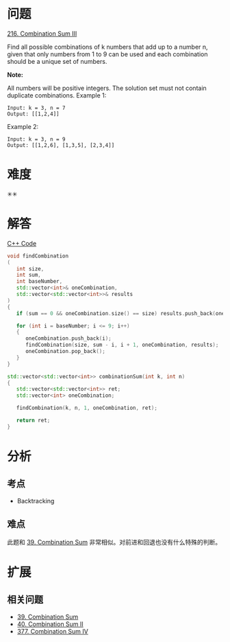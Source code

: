 # 问题
[216. Combination Sum III](https://leetcode.com/problems/combination-sum-iii/)

Find all possible combinations of k numbers that add up to a number n, given that only numbers from 1 to 9 can be used and each combination should be a unique set of numbers.

**Note:**

All numbers will be positive integers.
The solution set must not contain duplicate combinations.
Example 1:
```
Input: k = 3, n = 7
Output: [[1,2,4]]
```
Example 2:
```
Input: k = 3, n = 9
Output: [[1,2,6], [1,3,5], [2,3,4]]
```

# 难度
✳✳

# 解答

[C++ Code](./code/216.Combination-Sum-III/main.cpp)
```cpp
void findCombination
(
   int size,
   int sum,
   int baseNumber,
   std::vector<int>& oneCombination,
   std::vector<std::vector<int>>& results
)
{
   if (sum == 0 && oneCombination.size() == size) results.push_back(oneCombination);

   for (int i = baseNumber; i <= 9; i++)
   {
      oneCombination.push_back(i);
      findCombination(size, sum - i, i + 1, oneCombination, results);
      oneCombination.pop_back();
   }
}

std::vector<std::vector<int>> combinationSum(int k, int n)
{
   std::vector<std::vector<int>> ret;
   std::vector<int> oneCombination;

   findCombination(k, n, 1, oneCombination, ret);

   return ret;
}
```

# 分析
## 考点
* Backtracking

## 难点
此题和 [39. Combination Sum](39.Combination-Sum.md) 非常相似。对前进和回退也没有什么特殊的判断。

# 扩展
## 相关问题
* [39. Combination Sum](39.Combination-Sum.md)
* [40. Combination Sum II](40.Combination-Sum-II.md)
* [377. Combination Sum IV](377.Combination-Sum-IV.md)